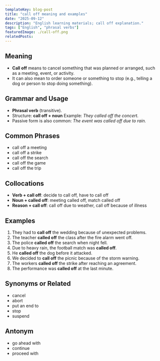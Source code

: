 ```yaml
---
templateKey: blog-post
title: "call off meaning and examples"
date: "2025-09-12"
description: "English learning materials; call off explanation."
tags: ["English", "phrasal verbs"]
featuredImage: ./call-off.png
relatedPosts:
---
```


## Meaning

- **Call off** means to cancel something that was planned or arranged, such as a meeting, event, or activity.
- It can also mean to order someone or something to stop (e.g., telling a dog or person to stop doing something).

## Grammar and Usage

- **Phrasal verb** (transitive).
- Structure: **call off + noun**
  Example: _They called off the concert._
- Passive form is also common: _The event was called off due to rain._

## Common Phrases

- call off a meeting
- call off a strike
- call off the search
- call off the game
- call off the trip

## Collocations

- **Verb + call off**: decide to call off, have to call off
- **Noun + called off**: meeting called off, match called off
- **Reason + call off**: call off due to weather, call off because of illness

## Examples

1. They had to **call off** the wedding because of unexpected problems.
2. The teacher **called off** the class after the fire alarm went off.
3. The police **called off** the search when night fell.
4. Due to heavy rain, the football match was **called off**.
5. He **called off** the dog before it attacked.
6. We decided to **call off** the picnic because of the storm warning.
7. The workers **called off** the strike after reaching an agreement.
8. The performance was **called off** at the last minute.

## Synonyms or Related

- cancel
- abort
- put an end to
- stop
- suspend

## Antonym

- go ahead with
- continue
- proceed with
